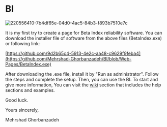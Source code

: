 # BI


![220556410-7b4df65e-04d0-4ac5-84b3-f893b7510e7c](https://user-images.githubusercontent.com/53825204/220933327-b11900d1-57d1-4dd3-9e59-cae9741f958a.png)


It is my first try to create a page for Beta Index reliability software.
You can download the installer file of software from the above files (BetaIndex.exe) or following link: 

[https://github.com/9d2b65c4-5913-4e2c-aa48-c9629f9feba4](https://github.com/Mehrshad-Ghorbanzadeh/BI/blob/Web-Pages/BetaIndex.exe)

After downloading the .exe file, install it by "Run as administrator".
Follow the steps and complete the setup. Then, you can use the BI. 
To start and give more information, You can visit the [wiki](https://github.com/Mehrshad-Ghorbanzadeh/BI/wiki) section that includes the help sections and examples.

Good luck.

Yours sincerely,

Mehrshad Ghorbanzadeh
